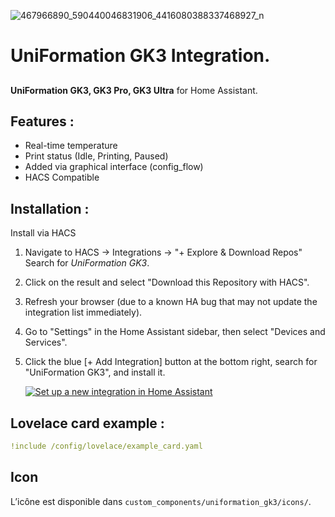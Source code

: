 ![467966890_590440046831906_4416080388337468927_n](https://github.com/user-attachments/assets/647fde77-b7e6-4a36-bfff-32d722e410f7)

# UniFormation GK3 Integration.

##

**UniFormation GK3, GK3 Pro, GK3 Ultra** for Home Assistant.

## Features :
- Real-time temperature
- Print status (Idle, Printing, Paused)
- Added via graphical interface (config_flow)
- HACS Compatible

##

## Installation :

Install via HACS

1. Navigate to HACS -> Integrations -> "+ Explore & Download Repos" Search for *UniFormation GK3*.
2. Click on the result and select "Download this Repository with HACS".
3. Refresh your browser (due to a known HA bug that may not update the integration list immediately).
4. Go to "Settings" in the Home Assistant sidebar, then select "Devices and Services".
5. Click the blue [+ Add Integration] button at the bottom right, search for "UniFormation GK3", and install it.  

   [![Set up a new integration in Home Assistant](https://my.home-assistant.io/badges/config_flow_start.svg)](https://github.com/SoFarSoGood86/UniFormation-GK3.git)

##

## Lovelace card example :

```yaml
!include /config/lovelace/example_card.yaml
```

## Icon
L’icône est disponible dans `custom_components/uniformation_gk3/icons/`.

